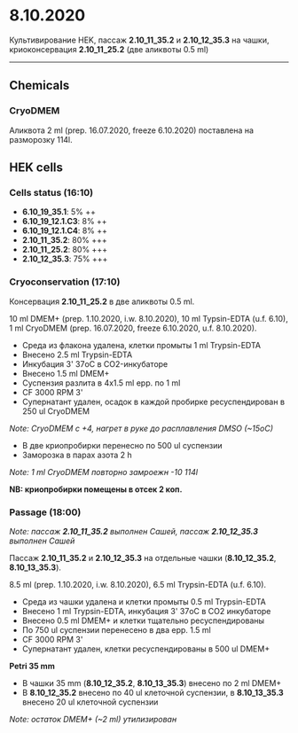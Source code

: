 8.10.2020
=========

Культивирование HEK, пассаж **2.10_11_35.2** и **2.10_12_35.3** на чашки, криоконсервация **2.10_11_25.2** (две аликвоты 0.5 ml)

---

## Chemicals
### CryoDMEM
Аликвота 2 ml (prep. 16.07.2020, freeze 6.10.2020) поставлена на разморозку 114l.

## HEK cells
### Cells status (16:10)
- **6.10_19_35.1**: 5% ++
- **6.10_19_12.1.C3**: 8% ++
- **6.10_19_12.1.C4**: 8% ++
- **2.10_11_35.2**: 80% +++
- **2.10_11_25.2**: 80% +++
- **2.10_12_35.3**: 75% +++

### Cryoconservation (17:10)
Консервация **2.10_11_25.2** в две аликвоты 0.5 ml.

10 ml DMEM+ (prep. 1.10.2020, i.w. 8.10.2020), 10 ml Typsin-EDTA (u.f. 6.10), 1 ml CryoDMEM (prep. 16.07.2020, freeze 6.10.2020, u.f. 8.10.2020).

- Среда из флакона удалена, клетки промыты 1 ml Trypsin-EDTA
- Внесено 2.5 ml Trypsin-EDTA
- Инкубация 3' 37oC в CO2-инкубаторе
- Внесено 1.5 ml DMEM+
- Суспензия разлита в 4x1.5 ml epp. по 1 ml
- CF 3000 RPM 3'
- Супернатант удален, осадок в каждой пробирке ресуспендирован в 250 ul CryoDMEM

*Note: CryoDMEM с +4, нагрет в руке до расплавления DMSO (\~15oC)*

- В две криопробирки перенесно по 500 ul суспензии
- Заморозка в парах азота 2 h

*Note: 1 ml CryoDMEM повторно замроежн -10 114l*

**NB: криопробирки помещены в отсек 2 коп.**

### Passage (18:00)
*Note: пассаж **2.10_11_35.2** выполнен Сашей, пассаж **2.10_12_35.3** выполнен Сашей*

Пассаж **2.10_11_35.2** и **2.10_12_35.3** на отдельные чашки (**8.10_12_35.2**, **8.10_13_35.3**).

8.5 ml (prep. 1.10.2020, i.w. 8.10.2020), 6.5 ml Trypsin-EDTA (u.f. 6.10).

- Среда из чашки удалена и клетки промыты 0.5 ml Trypsin-EDTA
- Внесено 1 ml Trypsin-EDTA, инкубация 3' 37oC в CO2 инкубаторе
- Внесено 0.5 ml DMEM+ и клетки тщательно ресуспендированы
- По 750 ul суспензии перенесено в два epp. 1.5 ml
- CF 3000 RPM 3'
- Супернатант удален, клетки ресуспендированы в 500 ul DMEM+

**Petri 35 mm**
- В чашки 35 mm (**8.10_12_35.2**, **8.10_13_35.3**) внесено по 2 ml DMEM+
- В **8.10_12_35.2** внесено по 40 ul клеточной суспензии, в **8.10_13_35.3** внесено 20 ul клеточной суспензии

*Note: остаток DMEM+  (\~2 ml) утилизирован* 